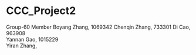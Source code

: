 # CCC_Project2
Group-60 Member
Boyang Zhang, 1069342
Chenqin Zhang, 733301
Di Cao, 963908              
Yannan Gao, 1015229             
Yiran Zhang,
